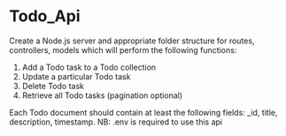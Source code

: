 # Todo_Api
Create a Node.js server and appropriate folder structure for routes, controllers, models which will perform the following functions:

1. Add a Todo task to a Todo collection
2. Update a particular Todo task
3. Delete Todo task
4. Retrieve all Todo tasks (pagination optional)

Each Todo document should contain at least the following fields: _id, title, description, timestamp.
NB: .env is required to use this api
